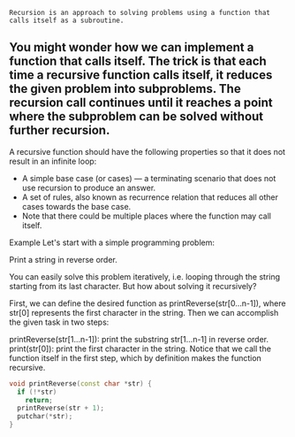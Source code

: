 ~~~
Recursion is an approach to solving problems using a function that calls itself as a subroutine.
~~~

You might wonder how we can implement a function that calls itself. The trick is that each time a recursive function calls itself, it reduces the given problem into subproblems. The recursion call continues until it reaches a point where the subproblem can be solved without further recursion.
---

A recursive function should have the following properties so that it does not result in an infinite loop:

- A simple base case (or cases) — a terminating scenario that does not use recursion to produce an answer.
- A set of rules, also known as recurrence relation that reduces all other cases towards the base case.
- Note that there could be multiple places where the function may call itself.


Example
Let's start with a simple programming problem:

Print a string in reverse order.

You can easily solve this problem iteratively, i.e. looping through the string starting from its last character. But how about solving it recursively?

First, we can define the desired function as printReverse(str[0...n-1]), where str[0] represents the first character in the string. Then we can accomplish the given task in two steps:

printReverse(str[1...n-1]): print the substring str[1...n-1] in reverse order.
print(str[0]): print the first character in the string.
Notice that we call the function itself in the first step, which by definition makes the function recursive.

``` C++
void printReverse(const char *str) {
  if (!*str)
    return;
  printReverse(str + 1);
  putchar(*str);
}
``` 